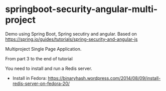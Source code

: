 # springboot-security-angular-multi-project
Demo using Spring Boot, Spring secutiry and angular. Based on https://spring.io/guides/tutorials/spring-security-and-angular-js

Multiproject Single Page Application.

From part 3 to the end of tutorial

You need to install and run a Redis server.

- Install in Fedora: https://binaryhash.wordpress.com/2014/08/09/install-redis-server-on-fedora-20/